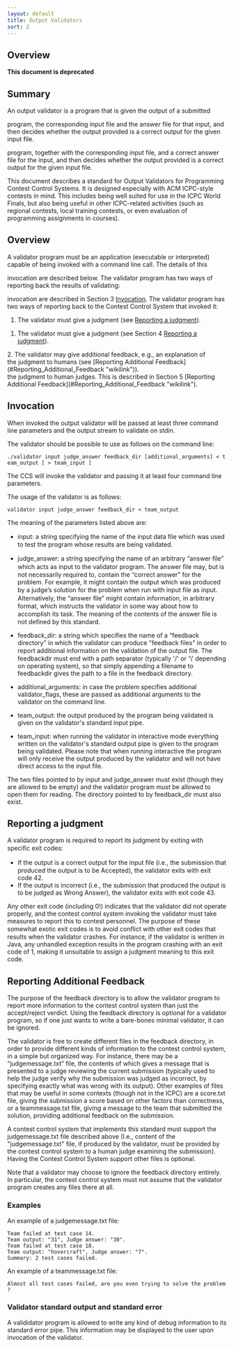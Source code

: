 ```yaml
---
layout: default
title: Output Validators
sort: 2
---
```

<div class="problemarchive">

## Overview

</div>
<div class="clics">

**This document is deprecated**

## Summary

</div>

An output validator is a program that is given the output of a submitted
<div class="problemarchive">

program, the corresponding input file and the answer file for that
input, and then decides whether the output provided is a correct output
for the given input file.
</div>
<div class="clics">

program, together with the corresponding input file, and a correct
answer file for the input, and then decides whether the output provided
is a correct output for the given input file.

This document describes a standard for Output Validators for Programming
Contest Control Systems. It is designed especially with ACM ICPC-style
contests in mind. This includes being well suited for use in the ICPC
World Finals, but also being useful in other ICPC-related activities
(such as regional contests, local training contests, or even evaluation
of programming assignments in courses).

## Overview

</div>

A validator program must be an application (executable or interpreted)
capable of being invoked with a command line call. The details of this
<div class="problemarchive">

invocation are described below. The validator program has two ways of
reporting back the results of validating:
</div>
<div class="clics">

invocation are described in Section 3
[Invocation](#Invocation "wikilink"). The validator program has two ways
of reporting back to the Contest Control System that invoked it:
</div>

<div class="problemarchive">

1.  The validator must give a judgment (see [Reporting a
    judgment](#Reporting_a_judgment "wikilink")).
</div>
<div class="clics">

1.  The validator must give a judgment (see Section 4 [Reporting a
    judgment](#Reporting_a_judgment "wikilink")).
</div>
2.  The validator may give additional feedback, e.g., an explanation of
<div class="problemarchive">
    the judgment to humans (see [Reporting Additional
    Feedback](#Reporting_Additional_Feedback "wikilink")).
</div>
<div class="clics">
    the judgment to human judges. This is described in Section 5
    [Reporting Additional
    Feedback](#Reporting_Additional_Feedback "wikilink").
</div>

## Invocation

<div class="problemarchive">

When invoked the output validator will be passed at least three command
line parameters and the output stream to validate on stdin.

The validator should be possible to use as follows on the command line:

`./validator input judge_answer feedback_dir [additional_arguments] < team_output [ > team_input ]`
</div>
<div class="clics">

The CCS will invoke the validator and passing it at least four command
line parameters.

The usage of the validator is as follows:

`validator input judge_answer feedback_dir < team_output`
</div>

The meaning of the parameters listed above are:

  - input: a string specifying the name of the input data ﬁle which was
    used to test the program whose results are being validated.

  - judge\_answer: a string specifying the name of an arbitrary “answer
    ﬁle” which acts as input to the validator program. The answer ﬁle
    may, but is not necessarily required to, contain the “correct
    answer” for the problem. For example, it might contain the output
    which was produced by a judge’s solution for the problem when run
    with input ﬁle as input. Alternatively, the “answer ﬁle” might
    contain information, in arbitrary format, which instructs the
    validator in some way about how to accomplish its task. The meaning
    of the contents of the answer ﬁle is not defined by this standard.

  - feedback\_dir: a string which specifies the name of a “feedback
    directory” in which the validator can produce "feedback files" in
    order to report additional information on the validation of the
    output ﬁle. The feedbackdir must end with a path separator
    (typically '/' or '\\' depending on operating system), so that
    simply appending a filename to feedbackdir gives the path to a file
    in the feedback directory.

<div class="problemarchive">

  - additional\_arguments: in case the problem specifies additional
    validator\_flags, these are passed as additional arguments to the
    validator on the command line.

</div>

  - team\_output: the output produced by the program being validated is
    given on the validator's standard input pipe.

<div class="problemarchive">

  - team\_input: when running the validator in interactive mode
    everything written on the validator's standard output pipe is given
    to the program being validated. Please note that when running
    interactive the program will only receive the output produced by the
    validator and will not have direct access to the input file.
</div>

The two files pointed to by input and judge\_answer must exist (though
they are allowed to be empty) and the validator program must be allowed
to open them for reading. The directory pointed to by feedback\_dir must
also exist.

## Reporting a judgment

A validator program is required to report its judgment by exiting with
speciﬁc exit codes:

  - If the output is a correct output for the input ﬁle (i.e., the
    submission that produced the output is to be Accepted), the
    validator exits with exit code 42.
  - If the output is incorrect (i.e., the submission that produced the
    output is to be judged as Wrong Answer), the validator exits with
    exit code 43.

Any other exit code (including 0\!) indicates that the validator did not
operate properly, and the contest control system invoking the validator
must take measures to report this to contest personnel. The purpose of
these somewhat exotic exit codes is to avoid conﬂict with other exit
codes that results when the validator crashes. For instance, if the
validator is written in Java, any unhandled exception results in the
program crashing with an exit code of 1, making it unsuitable to assign
a judgment meaning to this exit code.

## Reporting Additional Feedback

The purpose of the feedback directory is to allow the validator program
to report more information to the contest control system than just the
accept/reject verdict. Using the feedback directory is optional for a
validator program, so if one just wants to write a bare-bones minimal
validator, it can be ignored.

The validator is free to create different files in the feedback
directory, in order to provide different kinds of information to the
contest control system, in a simple but organized way. For instance,
there may be a “judgemessage.txt” file, the contents of which gives a
message that is presented to a judge reviewing the current submission
(typically used to help the judge verify why the submission was judged
as incorrect, by specifying exactly what was wrong with its output).
Other examples of files that may be useful in some contexts (though not
in the ICPC) are a score.txt file, giving the submission a score based
on other factors than correctness, or a teammessage.txt file, giving a
message to the team that submitted the solution, providing additional
feedback on the submission.

A contest control system that implements this standard must support the
judgemessage.txt file described above (I.e., content of the
"judgemessage.txt" file, if produced by the validator, must be provided
by the contest control system to a human judge examining the
submission). Having the Contest Control System support other files is
optional.

Note that a validator may choose to ignore the feedback directory
entirely. In particular, the contest control system must not assume that
the validator program creates any files there at all.

### Examples

An example of a judgemessage.txt file:

`Team failed at test case 14.`  
`Team output: "31", Judge answer: "30".`  
`Team failed at test case 18.`  
`Team output: "hovercraft", Judge answer: "7".`  
`Summary: 2 test cases failed.`

An example of a teammessage.txt file:

`Almost all test cases failed, are you even trying to solve the problem?`

### Validator standard output and standard error

A valididator program is allowed to write any kind of debug information
to its standard error pipe. This information may be displayed to the
user upon invocation of the validator.
